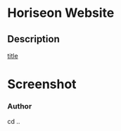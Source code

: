 # Horiseon Website 

## Description

[title](https://www.example.com)

# Screenshot

### Author

<!-- link to github profile -->cd ..
